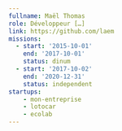 ```yaml
---
fullname: Maël Thomas
role: Développeur […]
link: https://github.com/laem
missions:
  - start: '2015-10-01'
    end: '2017-10-01'
    status: dinum
  - start: '2017-10-02'
    end: '2020-12-31'
    status: independent
startups:
    - mon-entreprise
    - lotocar
    - ecolab
---
```


